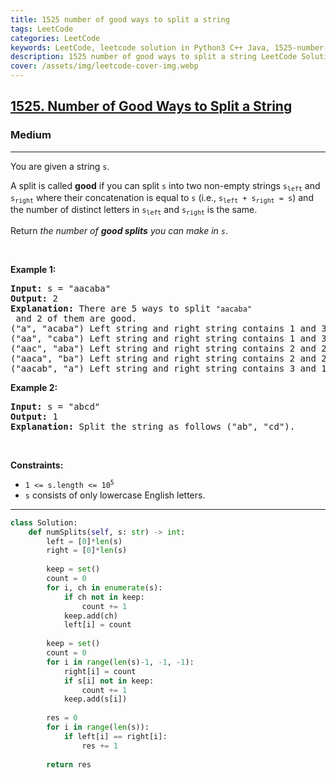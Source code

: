 ```yaml
---
title: 1525 number of good ways to split a string
tags: LeetCode
categories: LeetCode
keywords: LeetCode, leetcode solution in Python3 C++ Java, 1525-number-of-good-ways-to-split-a-string solution
description: 1525 number of good ways to split a string LeetCode Solution Explained
cover: /assets/img/leetcode-cover-img.webp
---
```



<h2><a href="https://leetcode.com/problems/number-of-good-ways-to-split-a-string/">1525. Number of Good Ways to Split a String</a></h2><h3>Medium</h3><hr><div><p>You are given a string <code>s</code>.</p>

<p>A split is called <strong>good</strong> if you can split <code>s</code> into two non-empty strings <code>s<sub>left</sub></code> and <code>s<sub>right</sub></code> where their concatenation is equal to <code>s</code> (i.e., <code>s<sub>left</sub> + s<sub>right</sub> = s</code>) and the number of distinct letters in <code>s<sub>left</sub></code> and <code>s<sub>right</sub></code> is the same.</p>

<p>Return <em>the number of <strong>good splits</strong> you can make in <code>s</code></em>.</p>

<p>&nbsp;</p>
<p><strong>Example 1:</strong></p>

<pre><strong>Input:</strong> s = "aacaba"
<strong>Output:</strong> 2
<strong>Explanation:</strong> There are 5 ways to split <code>"aacaba"</code> and 2 of them are good. 
("a", "acaba") Left string and right string contains 1 and 3 different letters respectively.
("aa", "caba") Left string and right string contains 1 and 3 different letters respectively.
("aac", "aba") Left string and right string contains 2 and 2 different letters respectively (good split).
("aaca", "ba") Left string and right string contains 2 and 2 different letters respectively (good split).
("aacab", "a") Left string and right string contains 3 and 1 different letters respectively.
</pre>

<p><strong>Example 2:</strong></p>

<pre><strong>Input:</strong> s = "abcd"
<strong>Output:</strong> 1
<strong>Explanation:</strong> Split the string as follows ("ab", "cd").
</pre>

<p>&nbsp;</p>
<p><strong>Constraints:</strong></p>

<ul>
	<li><code>1 &lt;= s.length &lt;= 10<sup>5</sup></code></li>
	<li><code>s</code> consists of only lowercase English letters.</li>
</ul>
</div>

---




```python
class Solution:
    def numSplits(self, s: str) -> int:
        left = [0]*len(s)
        right = [0]*len(s)
        
        keep = set()
        count = 0
        for i, ch in enumerate(s):
            if ch not in keep:
                count += 1
            keep.add(ch)
            left[i] = count
        
        keep = set()
        count = 0
        for i in range(len(s)-1, -1, -1):
            right[i] = count
            if s[i] not in keep:
                count += 1
            keep.add(s[i])
            
        res = 0
        for i in range(len(s)):
            if left[i] == right[i]:
                res += 1
                
        return res
```
